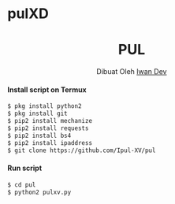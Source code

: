 # pulXD

<h1 align="center">
  PUL
</h1>
</div>
<p align="center">
  Dibuat Oleh <a href="https://www.facebook.com/IwanDev04">Iwan Dev</a>
</p>
<p align="center">
 

#### Install script on Termux
```bash
$ pkg install python2
$ pkg install git
$ pip2 install mechanize
$ pip2 install requests
$ pip2 install bs4
$ pip2 install ipaddress
$ git clone https://github.com/Ipul-XV/pul

```
#### Run script
```bash
$ cd pul
$ python2 pulxv.py
```
